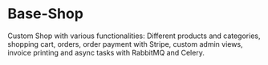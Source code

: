 # Base-Shop
Custom Shop with various functionalities: Different products and categories, shopping cart, orders, order payment with Stripe, custom admin views, invoice printing and async tasks with RabbitMQ and Celery. 
